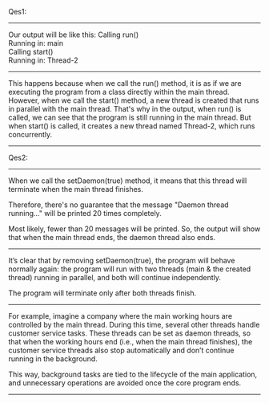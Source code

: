 Qes1:
***
Our output will be like this:
Calling run()  
Running in: main  
Calling start()  
Running in: Thread-2
***
This happens because when we call the run() method,
it is as if we are executing the program from a class directly within the main thread.
However, when we call the start() method,
a new thread is created that runs in parallel with the main thread.
That's why in the output,
when run() is called,
we can see that the program is still running in the main thread. 
But when start() is called,
it creates a new thread named Thread-2,
which runs concurrently.
***

Qes2:
***
When we call the setDaemon(true) method,
it means that this thread will terminate when the main thread finishes.

Therefore, there's no guarantee that the message
"Daemon thread running..."
will be printed 20 times completely.

Most likely, fewer than 20 messages will be printed.
So, the output will show that when the main thread ends, the daemon thread also ends.
***

It’s clear that by removing setDaemon(true), the program will behave normally again:
the program will run with two threads (main & the created thread) running in parallel,
and both will continue independently.

The program will terminate only after both threads finish.
***

For example, imagine a company where the main working hours are controlled by the main thread.
During this time, several other threads handle customer service tasks.
These threads can be set as daemon threads, so that when the working hours end (i.e., when the main thread finishes), the customer service threads also stop automatically and don’t continue running in the background.

This way, background tasks are tied to the lifecycle of the main application, and unnecessary operations are avoided once the core program ends.
***






